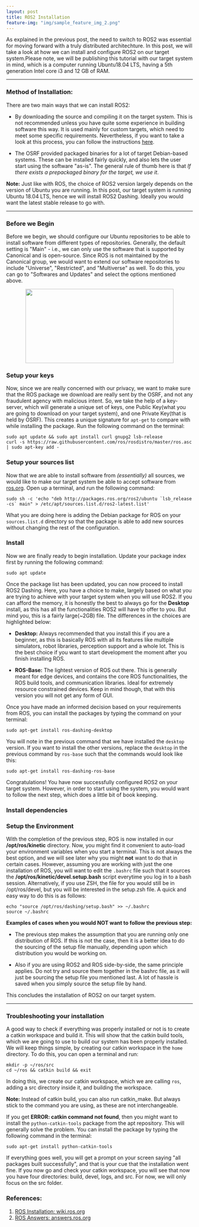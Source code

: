 ```yaml
---
layout: post
title: ROS2 Installation
feature-img: "img/sample_feature_img_2.png"
---
```

As explained in the previous post, the need to switch to ROS2 was essential for moving forward with a truly distributed architechture. In this post, we will take a look at how we can install and configure ROS2 on our target system.Please note, we will be publishing this tutorial with our target system in mind, which is a computer running Ubuntu18.04 LTS, having a 5th generation Intel core i3 and 12 GB of RAM.

---

### Method of Installation:

There are two main ways that we can install ROS2:

* By downloading the source and compiling it on the target system. This is not recommended unless you have quite some experience in building software this way. It is used mainly for custom targets, which need to meet some specific requirements. Nevertheless, if you want to take a look at this process, you can follow the instructions [here](https://index.ros.org/doc/ros2/Installation/Dashing/Linux-Development-Setup/).

* The OSRF provided packaged binaries for a lot of target Debian-based systems. These can be installed fairly quickly, and also lets the user start using the software "as-is". The general rule of thumb here is that *If there exists a prepackaged binary for the target, we use it*.

**Note:** Just like with ROS, the choice of ROS2 version largely depends on the version of Ubuntu you are running. In this post, our target system is running Ubuntu 18.04 LTS, hence we will install ROS2 Dashing. Ideally you would want the latest stable release to go with.

---

### Before we Begin

Before we begin, we should configure our Ubuntu repositories to be able to install software from different types of repositories. Generally, the default setting is "Main" - i.e., we can only use the software that is supported by Canonical and is open-source. Since ROS is not maintained by the Canonical group, we would want to extend our software repositories to include "Universe", "Restricted", and "Multiverse" as well. To do this, you can go to "Softwares and Updates" and select the options mentioned above.

<p align="center">
  <img width="400" height="200" src="https://raw.githubusercontent.com/master-coro/rtros-documentation/master/img/ros-img01.png">
</p>

### Setup your keys

Now, since we are really concerned with our privacy, we want to make sure that the ROS package we download are really sent by the OSRF, and not any fraudulent agency with malicious intent. So, we take the help of a key-server, which will generate a unique set of keys, one Public Key(what you are going to download on your target system), and one Private Key(that is held by OSRF). This creates a unique signature for `apt-get` to compare with while installing the package. Run the following command on the terminal:

 ```shell
 sudo apt update && sudo apt install curl gnupg2 lsb-release
 curl -s https://raw.githubusercontent.com/ros/rosdistro/master/ros.asc | sudo apt-key add -
 ```

### Setup your sources list

Now that we are able to install software from *(essentially)* all sources, we would like to make our target system be able to accept software from [ros.org](http://www.ros.org). Open up a terminal, and run the following command:

```shell
sudo sh -c 'echo "deb http://packages.ros.org/ros2/ubuntu `lsb_release -cs` main" > /etc/apt/sources.list.d/ros2-latest.list'
```
What you are doing here is adding the Debian package for ROS on your `sources.list.d` directory so that the package is able to add new sources without changing the rest of the configuration.

### Install

Now we are finally ready to begin installation. Update your package index first by running the following command:
```shell
sudo apt update
```

Once the package list has been updated, you can now proceed to install ROS2 Dashing. Here, you have a choice to make, largely based on what you are trying to achieve with your target system when you will use ROS2. If you can afford the memory, it is honestly the best to always go for the **Desktop** install, as this has all the functionalities ROS2 will have to offer to you. But mind you, this is a fairly large(~2GB) file. The differences in the choices are highlighted below:

* **Desktop:** Always recommended that you install this if you are a beginner, as this is basically ROS with all its features like multiple simulators, robot libraries, perception support and a whole lot. This is the best choice if you want to start development the moment after you finish installing ROS.

* **ROS-Base:** The lightest version of ROS out there. This is generally meant for edge devices, and contains the core ROS functionalities, the ROS build tools, and communication libraries. Ideal for extremely resource constrained devices. Keep in mind though, that with this version you will not get any form of GUI.

Once you have made an informed decision based on your requirements from ROS, you can install the packages by typing the command on your terminal:

```shell
sudo apt-get install ros-dashing-desktop
```

You will note in the previous command that we have installed the `desktop` version. If you want to install the other versions, replace the `desktop` in the previous command by `ros-base` such that the commands would look like this:

```shell
sudo apt-get install ros-dashing-ros-base
```

Congratulations! You have now successfully configured ROS2 on your target system. However, in order to start using the system, you would want to follow the next step, which does a little bit of book keeping.

### Install dependencies



### Setup the Environment

With the completion of the previous step, ROS is now installed in our **/opt/ros/kinetic** directory. Now, you might find it convenient to auto-load your environment variables when you start a terminal. This is not always the best option, and we will see later why you might **not** want to do that in certain cases. However, assuming you are working with just the one installation of ROS, you will want to edit the `.bashrc` file such that it sources the **/opt/ros/kinetic/devel.setup.bash** script everytime you log in to a bash session. Alternatively, if you use ZSH, the file for you would still be in /opt/ros/devel, but you will be interested in the setup.zsh file. A quick and easy way to do this is as follows:
```shell
echo "source /opt/ros/dashing/setup.bash" >> ~/.bashrc
source ~/.bashrc
```
**Examples of cases when you would NOT want to follow the previous step:**

* The previous step makes the assumption that you are running only one distribution of ROS. If this is not the case, then it is a better idea to do the sourcing of the setup file manually, depending upon which distribution you would be working on.

* Also if you are using ROS2 and ROS side-by-side, the same principle applies. Do not try and source them together in the bashrc file, as it will just be sourcing the setup file you mentioned last. A lot of hassle is saved when you simply source the setup file by hand.

This concludes the installation of ROS2 on our target system.

---

### Troubleshooting your installation

A good way to check if everything was properly installed or not is to create a catkin workspace and build it. This will show that the catkin build tools, which we are going to use to build our system has been properly installed. We will keep things simple, by creating our catkin workspace in the `home` directory. To do this, you can open a terminal and run:
```shell
mkdir -p ~/ros/src
cd ~/ros && catkin build && exit
```
In doing this, we create our catkin workspace, which we are calling `ros`, adding a src directory inside it, and building the workspace.

**Note:** Instead of catkin build, you can also run catkin_make. But always stick to the command you are using, as these are not interchangeable.

If you get **ERROR: catkin command not found**, then you might want to install the `python-catkin-tools` package from the apt repository. This will generally solve the problem. You can install the package by typing the following command in the terminal:

```shell
sudo apt-get install python-catkin-tools
```
If everything goes well, you will get a prompt on your screen saying "all packages built successfully", and that is your cue that the installation went fine. If you now go and check your catkin workspace, you will see that now you have four directories: build, devel, logs, and src. For now, we will only focus on the src folder.

### References:

1. [ROS Installation: wiki.ros.org](http://wiki.ros.org/kinetic/Installation/Ubuntu)
1. [ROS Answers: answers.ros.org](https://answers.ros.org/question/231691/what-are-the-keys-in-the-installation-guide/)
